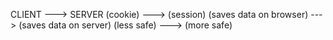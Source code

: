  CLIENT                     --->           SERVER
(cookie)                    --->          (session)
(saves data on browser)    --->    (saves data on server)
(less safe)                      --->        (more safe)
